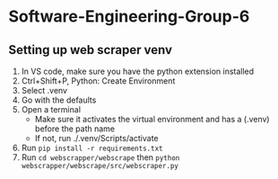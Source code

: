 # Software-Engineering-Group-6

## Setting up web scraper venv

1. In VS code, make sure you have the python extension installed
2. Ctrl+Shift+P, Python: Create Environment
3. Select .venv
4. Go with the defaults
5. Open a terminal
   - Make sure it activates the virtual environment and has a (.venv) before the path name
   - If not, run ./.venv/Scripts/activate
6. Run `pip install -r requirements.txt`
7. Run `cd webscrapper/webscrape` then `python webscrapper/webscrape/src/webscraper.py`
